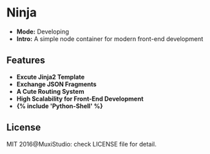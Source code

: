 # Ninja

+ **Mode:** Developing
+ **Intro:** A simple node container for modern front-end development

## Features
+ **Excute Jinja2 Template**
+ **Exchange JSON Fragments**
+ **A Cute Routing System**
+ **High Scalability for Front-End Development**
+ **{% include 'Python-Shell' %}**

## License
MIT 2016@MuxiStudio: check LICENSE file for detail.
